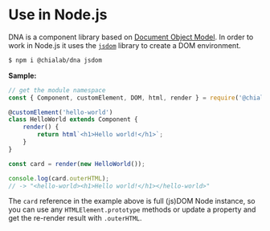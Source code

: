 # Use in Node.js

DNA is a component library based on [Document Object Model](https://developer.mozilla.org/docs/Web/API/Document_Object_Model). In order to work in Node.js it uses the [`jsdom`](https://github.com/jsdom/jsdom) library to create a DOM environment.

```sh
$ npm i @chialab/dna jsdom
```

**Sample:**

```js
// get the module namespace
const { Component, customElement, DOM, html, render } = require('@chialab/dna');

@customElement('hello-world')
class HelloWorld extends Component {
    render() {
        return html`<h1>Hello world!</h1>`;
    }
}

const card = render(new HelloWorld());

console.log(card.outerHTML);
// -> "<hello-world><h1>Hello world!</h1></hello-world>"
```

<aside class="note">

The `card` reference in the example above is full (js)DOM Node instance, so you can use any `HTMLElement.prototype` methods or update a property and get the re-render result with `.outerHTML`.

</aside>
